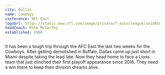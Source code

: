 ```yaml
---
city: Dallas
name: Cowboys
conference: NFC East
logoUrl: https://static.www.nfl.com/image/private/f_auto/league/ieid8hoygzdlmzo0tnf6
headCoach: Mike McCarthy
established: 1960
---
```


It has been a tough trip through the AFC East the last two weeks for the Cowboys. After getting demolished in Buffalo, Dallas came up just short in Miami despite taking the lead late. Now they head home to face a Lions team that just clinched their first playoff appearance since 2016. They need a win there to keep their division dreams alive.
